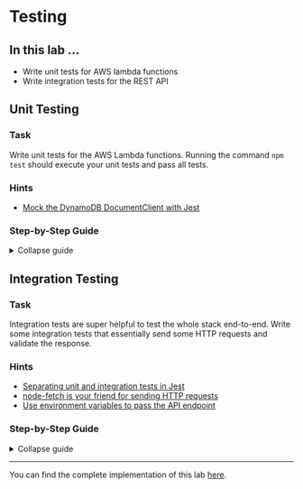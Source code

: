 # Testing

## In this lab …

- Write unit tests for AWS lambda functions
- Write integration tests for the REST API

## Unit Testing

### Task

Write unit tests for the AWS Lambda functions. Running the command `npm test` should execute your unit tests and pass all tests.

### Hints

- [Mock the DynamoDB DocumentClient with Jest](https://stackoverflow.com/a/60478596)

### Step-by-Step Guide

<details>
<summary>Collapse guide</summary>

1. Delete the test file created by AWS CDK:
   ```bash
   rm ./test/notes-api.test.ts
   ```
1. Create a new folder:
   ```bash
   mkdir ./test/src
   ```
1. Create a new file:

   ```bash
   touch ./test/src/listNotes.test.ts
   ```

1. Add the following code to the test file:

   ```typescript
   const scanSpy = jest.fn();
   jest.mock("aws-sdk", () => ({
     DynamoDB: {
       DocumentClient: jest.fn(() => ({
         scan: scanSpy,
       })),
     },
   }));

   import { handler } from "../../src/listNotes";

   beforeAll(() => {
     process.env.TABLE_NAME = "foo";
   });

   afterEach(() => {
     jest.resetAllMocks();
   });

   it("should return notes", async () => {
     const item = {
       id: "2021-04-12T18:55:06.295Z",
       title: "Hello World",
       content: "Minim nulla dolore nostrud dolor aliquip minim.",
     };

     scanSpy.mockImplementation(() => ({
       promise() {
         return Promise.resolve({ Items: [item] });
       },
     }));

     const response = await handler();

     expect(response).toEqual({
       statusCode: 200,
       body: JSON.stringify([item]),
     });
   });
   ```

1. Create a new file:

   ```bash
   touch test/src/putNotes.test.ts
   ```

1. Add the following code to the test file:

   ```typescript
   const putSpy = jest.fn();
   jest.mock("aws-sdk", () => ({
     DynamoDB: {
       DocumentClient: jest.fn(() => ({
         put: putSpy,
       })),
     },
   }));

   import { APIGatewayProxyEvent } from "aws-lambda";
   import { handler } from "../../src/putNote";

   beforeAll(() => {
     process.env.TABLE_NAME = "foo";
   });

   afterEach(() => {
     jest.resetAllMocks();
   });

   describe("valid request", () => {
     it("should return status code 201", async () => {
       const requestBody = {
         title: "Hello World",
         content: "Minim nulla dolore nostrud dolor aliquip minim.",
       };

       putSpy.mockImplementation(() => ({
         promise() {
           return Promise.resolve();
         },
       }));

       const event = {
         body: JSON.stringify(requestBody),
       } as APIGatewayProxyEvent;
       const response = await handler(event);

       expect(response).toEqual({
         statusCode: 201,
       });
     });
   });

   describe("invalid request body", () => {
     it("should return status code 400", async () => {
       const response = await handler({} as APIGatewayProxyEvent);

       expect(response).toEqual({
         statusCode: 400,
       });
     });
   });
   ```

1. Run the tests:
   ```bash
   npm test
   ```

</details>

## Integration Testing

### Task

Integration tests are super helpful to test the whole stack end-to-end. Write some integration tests that essentially send some HTTP requests and validate the response.

### Hints

- [Separating unit and integration tests in Jest](https://medium.com/coding-stones/separating-unit-and-integration-tests-in-jest-f6dd301f399c)
- [node-fetch is your friend for sending HTTP requests](https://www.npmjs.com/package/node-fetch)
- [Use environment variables to pass the API endpoint](https://www.twilio.com/blog/working-with-environment-variables-in-node-js-html)

### Step-by-Step Guide

<details>
<summary>Collapse guide</summary>

1. Install dependencies:
   ```bash
   npm install node-fetch @types/node-fetch --save-dev
   ```
1. Create a new folder:
   ```
   mkdir ./integration
   ```
1. Create a new file:
   ```
   touch ./integration/api.test.ts
   ```
1. Add the following code to the file:

   ```typescript
   import fetch from "node-fetch";

   const endpoint = process.env.ENDPOINT;

   test("create a note", async () => {
     const response = await fetch(`${endpoint}/notes`, {
       method: "POST",
       body: JSON.stringify({
         title: "Hello World",
         content: "Ex nisi do ad sint enim.",
       }),
     });

     expect(response.status).toEqual(201);
   });

   test("list notes", async () => {
     const response = await fetch(`${endpoint}/notes`);

     expect(response.status).toEqual(200);
   });
   ```

1. Create a new file:
   ```bash
   touch jest.integration.config.js
   ```
1. Add the following code to the file:

   ```typescript
   module.exports = {
     roots: ["<rootDir>/integration"],
     testMatch: ["**/*.test.ts"],
     transform: {
       "^.+\\.tsx?$": "ts-jest",
     },
   };
   ```

1. Add this line to `.gitignore`:
   ```
   !jest.integration.config.js
   ```
1. Add a new script for integration tests to the `package.json`:
   ```json
   "scripts": {
       "build": "tsc",
       "watch": "tsc -w",
       "test": "jest",
       "cdk": "cdk",
       "integration": "jest -c jest.integration.config.js"
   },
   ```
1. Run the integration tests:
   ```bash
   ENDPOINT=https://XXXXXX.execute-api.eu-central-1.amazonaws.com npm run integration
   ```

</details>

---

You can find the complete implementation of this lab [here](https://github.com/superluminar-io/serverless-workshop/tree/main/packages/lab2).
